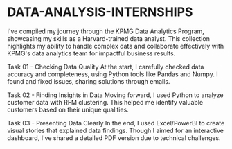 # DATA-ANALYSIS-INTERNSHIPS
I've compiled my journey through the KPMG Data Analytics Program, showcasing my skills as a Harvard-trained data analyst. This collection highlights my ability to handle complex data and collaborate effectively with KPMG's data analytics team for impactful business results.

Task 01 - Checking Data Quality
At the start, I carefully checked data accuracy and completeness, using Python tools like Pandas and Numpy. I found and fixed issues, sharing solutions through emails.

Task 02 - Finding Insights in Data
Moving forward, I used Python to analyze customer data with RFM clustering. This helped me identify valuable customers based on their unique qualities.

Task 03 - Presenting Data Clearly
In the end, I used Excel/PowerBI to create visual stories that explained data findings. Though I aimed for an interactive dashboard, I've shared a detailed PDF version due to technical challenges.

